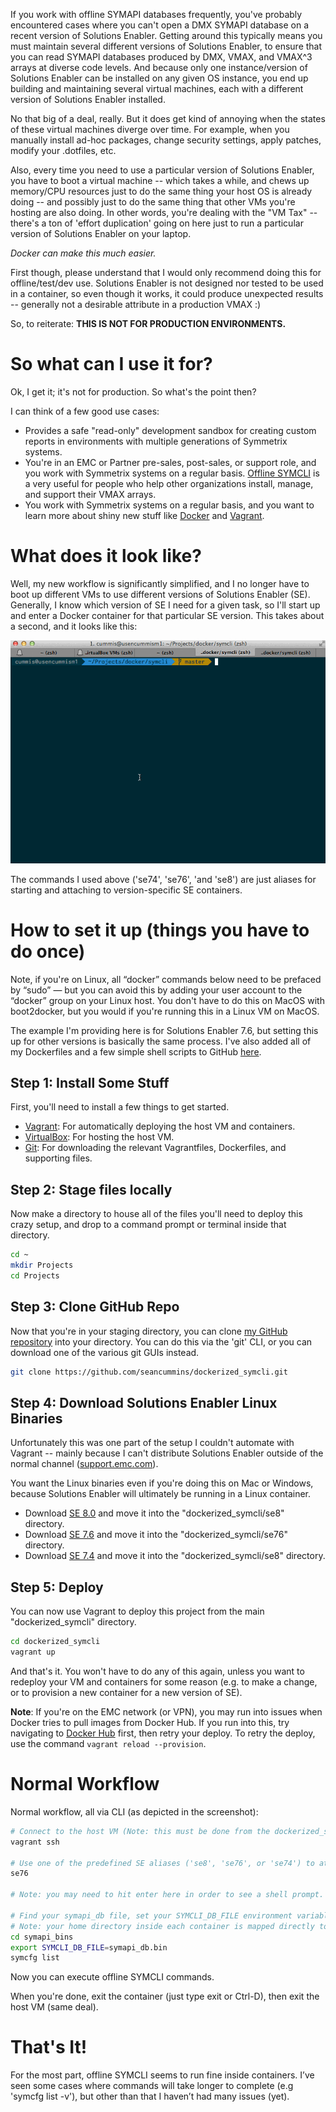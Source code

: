 If you work with offline SYMAPI databases frequently, you've probably encountered cases where you can't open a DMX SYMAPI database on a recent version of Solutions Enabler. Getting around this typically means you must maintain several different versions of Solutions Enabler, to ensure that you can read SYMAPI databases produced by DMX, VMAX, and VMAX^3 arrays at diverse code levels. And because only one instance/version of Solutions Enabler can be installed on any given OS instance, you end up building and maintaining several virtual machines, each with a different version of Solutions Enabler installed.

No that big of a deal, really. But it does get kind of annoying when the states of these virtual machines diverge over time. For example, when you manually install ad-hoc packages, change security settings, apply patches, modify your .dotfiles, etc.

Also, every time you need to use a particular version of Solutions Enabler, you have to boot a virtual machine -- which takes a while, and chews up memory/CPU resources just to do the same thing your host OS is already doing -- and possibly just to do the same thing that other VMs you're hosting are also doing. In other words, you're dealing with the "VM Tax" -- there's a ton of 'effort duplication' going on here just to run a particular version of Solutions Enabler on your laptop.

*Docker can make this much easier.*

First though, please understand that I would only recommend doing this for offline/test/dev use. Solutions Enabler is not designed nor tested to be used in a container, so even though it works, it could produce unexpected results -- generally not a desirable attribute in a production VMAX :)

So, to reiterate: **THIS IS NOT FOR PRODUCTION ENVIRONMENTS.**

# So what can I use it for?

Ok, I get it; it's not for production. So what's the point then?

I can think of a few good use cases:

* Provides a safe "read-only" development sandbox for creating custom reports in environments with multiple generations of Symmetrix systems.
* You're in an EMC or Partner pre-sales, post-sales, or support role, and you work with Symmetrix systems on a regular basis. [Offline SYMCLI](http://blog.scummins.com/?p=56) is a very useful for people who help other organizations install, manage, and support their VMAX arrays.
* You work with Symmetrix systems on a regular basis, and you want to learn more about shiny new stuff like [Docker](https://docker.com/) and [Vagrant](https://www.vagrantup.com).



# What does it look like?

Well, my new workflow is significantly simplified, and I no longer have to boot up different VMs to use different versions of Solutions Enabler (SE). Generally, I know which version of SE I need for a given task, so I'll start up and enter a Docker container for that particular SE version. This takes about a second, and it looks like this:

![](usage_screenshot.gif)

The commands I used above ('se74', 'se76', 'and 'se8') are just aliases for starting and attaching to version-specific SE containers.


# How to set it up (things you have to do once)

Note, if you're on Linux, all “docker” commands below need to be prefaced by “sudo” — but you can avoid this by adding your user account to the “docker” group on your Linux host. You don't have to do this on MacOS with boot2docker, but you would if you're running this in a Linux VM on MacOS.

The example I'm providing here is for Solutions Enabler 7.6, but setting this up for other versions is basically the same process. I've also added all of my Dockerfiles and a few simple shell scripts to GitHub [here](https://github.com/seancummins/dockerized_symcli).

## Step 1: Install Some Stuff
First, you'll need to install a few things to get started.

* [Vagrant](https://www.vagrantup.com/downloads.html): For automatically deploying the host VM and containers.
* [VirtualBox](https://www.virtualbox.org/wiki/Downloads): For hosting the host VM.
* [Git](http://git-scm.com/download/): For downloading the relevant Vagrantfiles, Dockerfiles, and supporting files.


## Step 2: Stage files locally

Now make a directory to house all of the files you'll need to deploy this crazy setup, and drop to a command prompt or terminal inside that directory.

~~~bash
cd ~
mkdir Projects
cd Projects
~~~

## Step 3: Clone GitHub Repo
Now that you're in your staging directory, you can clone [my GitHub repository](https://github.com/seancummins/dockerized_symcli.git) into your directory. You can do this via the 'git' CLI, or you can download one of the various git GUIs instead.

~~~bash
git clone https://github.com/seancummins/dockerized_symcli.git
~~~

## Step 4: Download Solutions Enabler Linux Binaries
Unfortunately this was one part of the setup I couldn't automate with Vagrant -- mainly because I can't distribute Solutions Enabler outside of the normal channel ([support.emc.com](http://support.emc.com)).

You want the Linux binaries even if you're doing this on Mac or Windows, because Solutions Enabler will ultimately be running in a Linux container.

* Download [SE 8.0](https://download.emc.com/downloads/DL55534_se8000-Linux-x86_64-ni.tar.gz.tar.gz) and move it into the "dockerized_symcli/se8" directory.
* Download [SE 7.6](https://download.emc.com/downloads/DL53239_se7628-Linux-i386-ni.tar.gz.gz) and move it into the "dockerized_symcli/se76" directory.
* Download [SE 7.4](https://download.emc.com/downloads/DL39938_se7400-Linux-i386-ni.tar.gz.tar.gz) and move it into the "dockerized_symcli/se8" directory.

## Step 5: Deploy

You can now use Vagrant to deploy this project from the main "dockerized_symcli" directory.

~~~bash
cd dockerized_symcli
vagrant up
~~~


And that's it. You won't have to do any of this again, unless you want to redeploy your VM and containers for some reason (e.g. to make a change, or to provision a new container for a new version of SE).

**Note**: If you're on the EMC network (or VPN), you may run into issues when Docker tries to pull images from Docker Hub. If you run into this, try navigating to [Docker Hub](https://hub.docker.com) first, then retry your deploy. To retry the deploy, use the command `vagrant reload --provision`.

# Normal Workflow

Normal workflow, all via CLI (as depicted in the screenshot):

~~~bash
# Connect to the host VM (Note: this must be done from the dockerized_symcli directory)
vagrant ssh

# Use one of the predefined SE aliases ('se8', 'se76', or 'se74') to attach to an SE container
se76

# Note: you may need to hit enter here in order to see a shell prompt.

# Find your symapi_db file, set your SYMCLI_DB_FILE environment variable, and get working
# Note: your home directory inside each container is mapped directly to your laptop's home directory.
cd symapi_bins
export SYMCLI_DB_FILE=symapi_db.bin
symcfg list
~~~

Now you can execute offline SYMCLI commands.

When you're done, exit the container (just type exit or Ctrl-D), then exit the host VM (same deal).

# That's It!
For the most part, offline SYMCLI seems to run fine inside containers. I’ve seen some cases where commands will take longer to complete (e.g 'symcfg list -v'), but other than that I haven’t had many issues (yet).